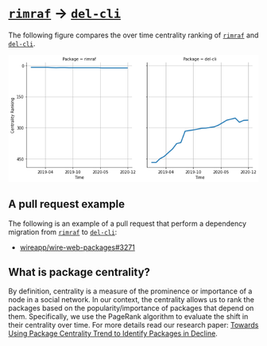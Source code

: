 # [`rimraf`](https://www.npmjs.com/package/rimraf) -> [`del-cli`](https://www.npmjs.com/package/del-cli)

The following figure compares the over time centrality ranking of [`rimraf`](https://www.npmjs.com/package/rimraf) and [`del-cli`](https://www.npmjs.com/package/del-cli).

![the centrality of rimraf and del-cli](../figs/rimraf_del-cli.png)

## A pull request example

The following is an example of a pull request that perform a dependency migration from [`rimraf`](https://www.npmjs.com/package/rimraf) to [`del-cli`](https://www.npmjs.com/package/del-cli):

- [wireapp/wire-web-packages#3271](https://github.com/wireapp/wire-web-packages/pull/3271)

## What is package centrality?

By definition, centrality is a measure of the prominence or importance of a node in a social network.
In our context, the centrality allows us to rank the packages based on the popularity/importance of packages that depend on them.
Specifically, we use the PageRank algorithm to evaluate the shift in their centrality over time.
For more details read our research paper: [Towards Using Package Centrality Trend to Identify Packages in Decline](https://arxiv.org/abs/2107.10168).
